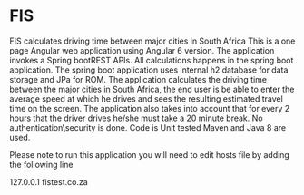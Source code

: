 # FIS
FIS calculates driving time between major cities in South Africa
This is a one page Angular web application using Angular 6 version. 
The application invokes a Spring bootREST APIs. 
All calculations happens in the spring boot application.
The spring boot application uses internal h2 database for data storage and JPa for ROM.
The application calculates the driving time between the major cities in South Africa, the end user is be able to enter the average speed at which he drives and sees the resulting estimated travel time on the screen. 
The application also takes into account that for every 2 hours that the driver drives he/she must take a 20 minute break.
No authentication\security is done.
Code is Unit tested
Maven and Java 8 are used.

Please note to run this application you will need to edit hosts file by adding the following line

127.0.0.1       fistest.co.za

